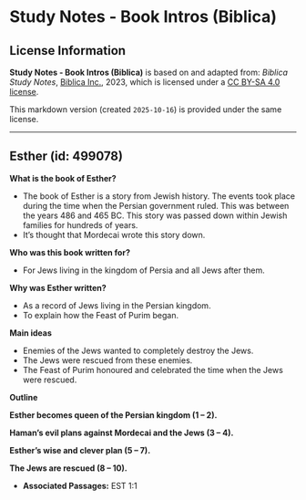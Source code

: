 # Study Notes - Book Intros (Biblica)

## License Information

**Study Notes - Book Intros (Biblica)** is based on and adapted from: _Biblica Study Notes_, [Biblica Inc.](https://www.biblica.com/), 2023, which is licensed under a [CC BY-SA 4.0 license](https://creativecommons.org/licenses/by-sa/4.0/legalcode.en).

This markdown version (created `2025-10-16`) is provided under the same license.



--------------------------------

## Esther (id: 499078)

**What is the book of Esther?**

* The book of Esther is a story from Jewish history. The events took place during the time when the Persian government ruled. This was between the years 486 and 465 BC. This story was passed down within Jewish families for hundreds of years.
* It’s thought that Mordecai wrote this story down.

**Who was this book written for?**

* For Jews living in the kingdom of Persia and all Jews after them.

**Why was Esther written?**

* As a record of Jews living in the Persian kingdom.
* To explain how the Feast of Purim began.

**Main ideas**

* Enemies of the Jews wanted to completely destroy the Jews.
* The Jews were rescued from these enemies.
* The Feast of Purim honoured and celebrated the time when the Jews were rescued.

**Outline**

**Esther becomes queen of the Persian kingdom (1 – 2\).**

**Haman’s evil plans against Mordecai and the Jews (3 – 4\).**

**Esther’s wise and clever plan (5 – 7\).**

**The Jews are rescued (8 – 10\).**

* **Associated Passages:** EST 1:1

